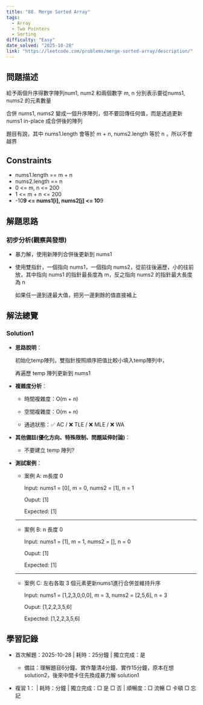 ```yaml
---
title: "88. Merge Sorted Array"
tags:
  - Array
  - Two Pointers
  - Sorting
difficulty: "Easy"
date_solved: "2025-10-28"
link: "https://leetcode.com/problems/merge-sorted-array/description/"
---
```


## 問題描述

給予兩個升序得數字陣列num1, num2 和兩個數字 m, n 分別表示要從nums1, nums2 的元素數量

合併 nums1, nums2 變成一個升序陣列，但不要回傳任何值，而是透過更新 nums1 in-place 成合併後的陣列

題目有說，其中 nums1.length 會等於 m + n, nums2.length 等於 n ，所以不會越界

## Constraints

- nums1.length == m + n
- nums2.length == n
- 0 <= m, n <= 200
- 1 <= m + n <= 200
- -10**9 <= nums1[i], nums2[j] <= 10**9

## 解題思路

### 初步分析(觀察與發想)

- 暴力解，使用新陣列合併後更新到 nums1

- 使用雙指針，一個指向 nums1，一個指向 nums2，從前往後遍歷，小的往前放，其中指向 nums1 的指針最長度為 m，反之指向 nums2 的指針最大長度為 n

  如果任一邊到達最大值，把另一邊剩餘的值直接補上

## 解法總覽

### Solution1

- **思路說明**：

  初始化temp陣列，雙指針按照順序把值比較小填入temp陣列中，

  再遍歷 temp 陣列更新到 nums1

- **複雜度分析**：

  - 時間複雜度：O(m + n)

  - 空間複雜度：O(m + n)

  - 通過狀態：✅ AC / ❌ TLE / ❌ MLE / ❌ WA

- **其他備註\(優化方向、特殊限制、問題延伸討論\)**：

  - 不要建立 temp 陣列?

- **測試案例**：

  - 案例 A: m長度 0

    Input: nums1 = [0], m = 0, nums2 = [1], n = 1

    Ouput: [1]

    Expected: [1]

  ***

  - 案例 B: n 長度 0

    Input: nums1 = [1], m = 1, nums2 = [], n = 0

    Ouput: [1]

    Expected: [1]

  ***

  - 案例 C: 左右各取 3 個元素更新nums1進行合併並維持升序

    Input: nums1 = [1,2,3,0,0,0], m = 3, nums2 = [2,5,6], n = 3

    Ouput: [1,2,2,3,5,6]

    Expected: [1,2,2,3,5,6]

## 學習記錄

- 首次解題：2025-10-28 | 耗時：25分鐘 | 獨立完成：是

  - 備註：理解題目6分鐘、實作釐清4分鐘、實作15分鐘，原本在想 solution2，後來中間卡住先換成暴力解 solution1

- 複習 1：<!-- 日期 --> | 耗時：分鐘 | 獨立完成：□ 是 □ 否 | 順暢度：□ 流暢 □ 卡頓 □ 忘記
